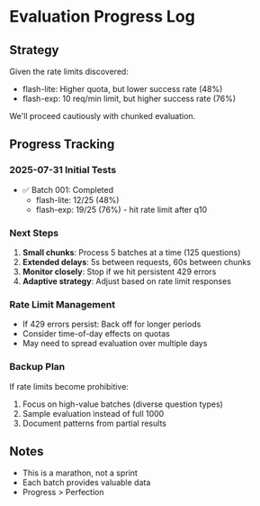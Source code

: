 # Evaluation Progress Log

## Strategy
Given the rate limits discovered:
- flash-lite: Higher quota, but lower success rate (48%)
- flash-exp: 10 req/min limit, but higher success rate (76%)

We'll proceed cautiously with chunked evaluation.

## Progress Tracking

### 2025-07-31 Initial Tests
- ✅ Batch 001: Completed
  - flash-lite: 12/25 (48%)
  - flash-exp: 19/25 (76%) - hit rate limit after q10

### Next Steps
1. **Small chunks**: Process 5 batches at a time (125 questions)
2. **Extended delays**: 5s between requests, 60s between chunks
3. **Monitor closely**: Stop if we hit persistent 429 errors
4. **Adaptive strategy**: Adjust based on rate limit responses

### Rate Limit Management
- If 429 errors persist: Back off for longer periods
- Consider time-of-day effects on quotas
- May need to spread evaluation over multiple days

### Backup Plan
If rate limits become prohibitive:
1. Focus on high-value batches (diverse question types)
2. Sample evaluation instead of full 1000
3. Document patterns from partial results

## Notes
- This is a marathon, not a sprint
- Each batch provides valuable data
- Progress > Perfection